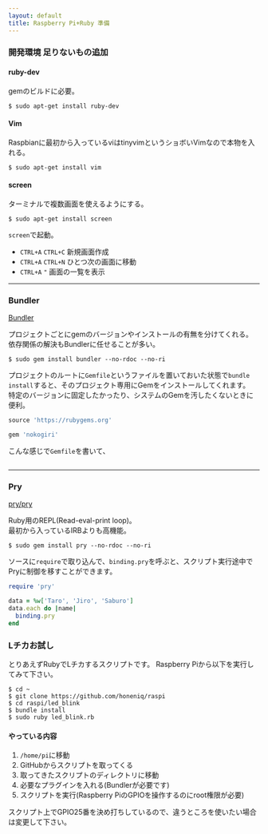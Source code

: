 ```yaml
---
layout: default  
title: Raspberry Pi+Ruby 準備
---
```


### 開発環境 足りないもの追加

#### ruby-dev

gemのビルドに必要。

~~~
$ sudo apt-get install ruby-dev
~~~

#### Vim

Raspbianに最初から入っているviはtinyvimというショボいVimなので本物を入れる。

~~~
$ sudo apt-get install vim
~~~


#### screen

ターミナルで複数画面を使えるようにする。

~~~
$ sudo apt-get install screen
~~~

``screen``で起動。

* ``CTRL+A`` ``CTRL+C`` 新規画面作成
* ``CTRL+A`` ``CTRL+N`` ひとつ次の画面に移動
* ``CTRL+A`` ``"`` 画面の一覧を表示

---

### Bundler

[Bundler](http://bundler.io/)

プロジェクトごとにgemのバージョンやインストールの有無を分けてくれる。  
依存関係の解決もBundlerに任せることが多い。

~~~
$ sudo gem install bundler --no-rdoc --no-ri
~~~

プロジェクトのルートに``Gemfile``というファイルを置いておいた状態で``bundle install``すると、そのプロジェクト専用にGemをインストールしてくれます。  
特定のバージョンに固定したかったり、システムのGemを汚したくないときに便利。

~~~ruby
source 'https://rubygems.org'

gem 'nokogiri'
~~~

こんな感じで``Gemfile``を書いて、

~~~shellscript

~~~

---

### Pry

[pry/pry](https://github.com/pry/pry)

Ruby用のREPL(Read-eval-print loop)。  
最初から入っているIRBよりも高機能。

~~~
$ sudo gem install pry --no-rdoc --no-ri
~~~

ソースに``require``で取り込んで、``binding.pry``を呼ぶと、スクリプト実行途中でPryに制御を移すことができます。

~~~ruby
require 'pry'

data = %w['Taro', 'Jiro', 'Saburo']
data.each do |name|
  binding.pry
end
~~~


### Lチカお試し

とりあえずRubyでLチカするスクリプトです。 
Raspberry Piから以下を実行してみて下さい。

~~~
$ cd ~ 
$ git clone https://github.com/honeniq/raspi 
$ cd raspi/led_blink 
$ bundle install 
$ sudo ruby led_blink.rb 
~~~

#### やっている内容

1. ``/home/pi``に移動
2. GitHubからスクリプトを取ってくる
3. 取ってきたスクリプトのディレクトリに移動
4. 必要なプラグインを入れる(Bundlerが必要です)
5. スクリプトを実行(Raspberry PiのGPIOを操作するのにroot権限が必要)

スクリプト上でGPIO25番を決め打ちしているので、違うところを使いたい場合は変更して下さい。
